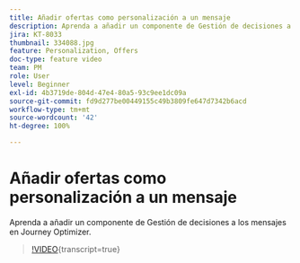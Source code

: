 ```yaml
---
title: Añadir ofertas como personalización a un mensaje
description: Aprenda a añadir un componente de Gestión de decisiones a los mensajes en Journey Optimizer.
jira: KT-8033
thumbnail: 334088.jpg
feature: Personalization, Offers
doc-type: feature video
team: PM
role: User
level: Beginner
exl-id: 4b3719de-804d-47e4-80a5-93c9ee1dc09a
source-git-commit: fd9d277be00449155c49b3809fe647d7342b6acd
workflow-type: tm+mt
source-wordcount: '42'
ht-degree: 100%

---
```


# Añadir ofertas como personalización a un mensaje

Aprenda a añadir un componente de Gestión de decisiones a los mensajes en Journey Optimizer.

>[!VIDEO](https://video.tv.adobe.com/v/334088?quality=12&learn=on){transcript=true}
